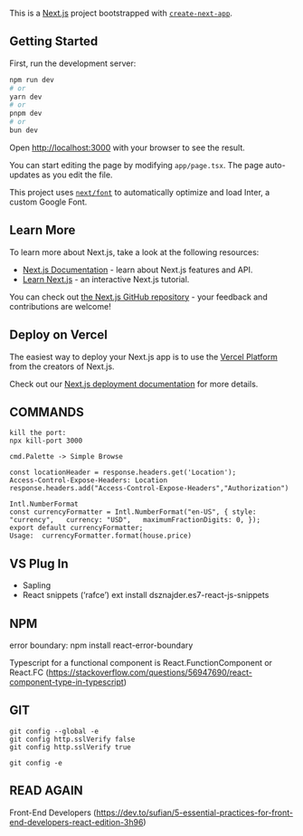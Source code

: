 This is a [Next.js](https://nextjs.org/) project bootstrapped with [`create-next-app`](https://github.com/vercel/next.js/tree/canary/packages/create-next-app).

## Getting Started

First, run the development server:

```bash
npm run dev
# or
yarn dev
# or
pnpm dev
# or
bun dev
```

Open [http://localhost:3000](http://localhost:3000) with your browser to see the result.

You can start editing the page by modifying `app/page.tsx`. The page auto-updates as you edit the file.

This project uses [`next/font`](https://nextjs.org/docs/basic-features/font-optimization) to automatically optimize and load Inter, a custom Google Font.

## Learn More

To learn more about Next.js, take a look at the following resources:

- [Next.js Documentation](https://nextjs.org/docs) - learn about Next.js features and API.
- [Learn Next.js](https://nextjs.org/learn) - an interactive Next.js tutorial.

You can check out [the Next.js GitHub repository](https://github.com/vercel/next.js/) - your feedback and contributions are welcome!

## Deploy on Vercel

The easiest way to deploy your Next.js app is to use the [Vercel Platform](https://vercel.com/new?utm_medium=default-template&filter=next.js&utm_source=create-next-app&utm_campaign=create-next-app-readme) from the creators of Next.js.

Check out our [Next.js deployment documentation](https://nextjs.org/docs/deployment) for more details.

## COMMANDS
```
kill the port:
npx kill-port 3000

cmd.Palette -> Simple Browse
```

```
const locationHeader = response.headers.get('Location');
Access-Control-Expose-Headers: Location
response.headers.add("Access-Control-Expose-Headers","Authorization")
```

```
Intl.NumberFormat
const currencyFormatter = Intl.NumberFormat("en-US", { style: "currency",   currency: "USD",   maximumFractionDigits: 0, });
export default currencyFormatter;
Usage:  currencyFormatter.format(house.price)
```

## VS Plug In

* Sapling 
* React snippets (‘rafce’) ext install dsznajder.es7-react-js-snippets 

## NPM
error boundary: npm install react-error-boundary

Typescript for a functional component is React.FunctionComponent or React.FC (https://stackoverflow.com/questions/56947690/react-component-type-in-typescript)


## GIT
```
git config --global -e
git config http.sslVerify false
git config http.sslVerify true
```
```
git config -e 
```

## READ AGAIN
Front-End Developers (https://dev.to/sufian/5-essential-practices-for-front-end-developers-react-edition-3h96)